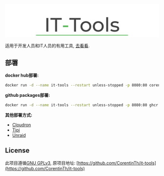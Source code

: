 ![logo](./it-tools-424/.github/logo.png)

适用于开发人员和IT人员的有用工具, [去看看](https://it-tools.tech).


## 部署

**docker hub部署:**

```sh
docker run -d --name it-tools --restart unless-stopped -p 8080:80 corentinth/it-tools:latest
```

**github packages部署:**

```sh
docker run -d --name it-tools --restart unless-stopped -p 8080:80 ghcr.io/corentinth/it-tools:latest
```

**其他部署方式:**

- [Cloudron](https://www.cloudron.io/store/tech.ittools.cloudron.html)
- [Tipi](https://www.runtipi.io/docs/apps-available)
- [Unraid](https://unraid.net/community/apps?q=it-tools)


## License

此项目遵循[GNU GPLv3](LICENSE), 原项目地址: [https://github.com/CorentinTh/it-tools](https://github.com/CorentinTh/it-tools)
